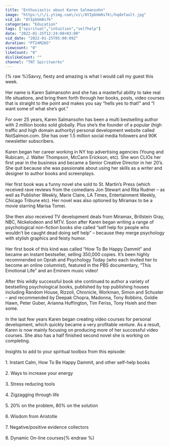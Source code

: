 ```yaml
---
title: "Enthusiastic about Karen Salmansohn"
image: "https:\/\/i.ytimg.com\/vi\/8YIpbUm8s7k\/hqdefault.jpg"
vid_id: "8YIpbUm8s7k"
categories: "Education"
tags: ["spiritual","intuition","selfhelp"]
date: "2022-01-25T12:24:08+03:00"
vid_date: "2022-01-25T05:00:09Z"
duration: "PT24M26S"
viewcount: "0"
likeCount: "0"
dislikeCount: ""
channel: "TNT Spiritworks"
---
```

{% raw %}Savvy, fiesty and amazing is what I would call my guest this week.<br /><br />Her name is Karen Salmansohn and she has a masterful ability to take real life situations, and bring them forth through her books, posts, video courses that is straight to the point and makes you say “hells yes to that!” and “I want some of what she’s got.”<br /><br />For over 25 years, Karen Salmansohn has been a multi bestselling author with 2 million books sold globally. Plus she’s the founder of a popular (high traffic and high domain authority) personal development website called NotSalmon.com. She has over 1.5 million social media followers and 90K newsletter subscribers. <br /><br />Karen began her career working in NY top advertising agencies (Young and Rubicam, J. Walter Thompson, McCann Erickson, etc). She won CLIOs her first year in the business and became a Senior Creative Director in her 20’s. She quit because she was passionate about using her skills as a writer and designer to author books and screenplays.<br /><br />Her first book was a funny novel she sold to St. Martin’s Press (which received rave reviews from the comedians Jon Stewart and Rita Rudner – as well as Publisher Weekly, Marie Claire, LA Times, Entertainment Weekly, Chicago Tribune etc). Her novel was also optioned by Miramax to be a movie starring Marisa Tomei. <br /><br />She then also received TV development deals from Miramax, Brillstein Gray, NBC, Nickelodeon and MTV. Soon after Karen began writing a range of psychological non-fiction books she called “self help for people who wouldn’t be caught dead doing self help” – because they merge psychology with stylish graphics and feisty humor.<br /><br />Her first book of this kind was called “How To Be Happy Dammit” and became an instant bestseller, selling 350,000 copies. It’s been highly recommended on Oprah and Psychology Today (who each invited her to become an online columnist), featured in the PBS documentary, “This Emotional Life” and an Eminem music video!<br /><br />After this wildly successful book she continued to author a variety of bestselling psychological books, published by top publishing houses including Random House, Rizzoli, Chronicle, Workman, Simon and Schuster  – and recommended by Deepak Chopra, Madonna, Tony Robbins, Goldie Hawn, Peter Guber, Arianna Huffington, Tim Feriss, Tony Hsieh and then some.<br /><br />In the last few years Karen began creating video courses for personal development, which quickly became a very profitable venture. As a result, Karen is now mainly focusing on producing more of her successful video courses. She also has a half finished second novel she is working on completing.<br /><br />Insights to add to your spiritual toolbox from this episode:<br /><br />1.  Instant Calm, How To Be Happy Dammit, and other self-help books<br /><br />2. Ways to increase your energy<br /><br />3. Stress reducing tools<br /><br />4. Zigzagging through life<br /><br />5. 20% on the problem, 80% on the solution<br /><br />6. Wisdom from Aristotle<br /><br />7. Negative/positive evidence collectors<br /><br />8. Dynamic On-line courses{% endraw %}
